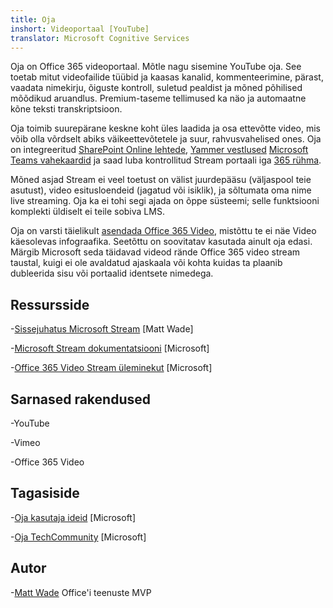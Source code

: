 ```yaml
---
title: Oja
inshort: Videoportaal [YouTube]
translator: Microsoft Cognitive Services
---
```



Oja on Office 365 videoportaal. Mõtle nagu sisemine YouTube oja. See toetab mitut videofailide tüübid ja kaasas kanalid, kommenteerimine, pärast, vaadata nimekirju, õiguste kontroll, suletud pealdist ja mõned põhilised mõõdikud aruandlus. Premium-taseme tellimused ka näo ja automaatne kõne teksti transkriptsioon.

Oja toimib suurepärane keskne koht üles laadida ja osa ettevõtte video, mis võib olla võrdselt abiks väikeettevõtetele ja suur, rahvusvahelised ones. Oja on integreeritud [SharePoint Online lehtede](https://docs.microsoft.com/en-us/stream/embed-video-sharepoint), [Yammer vestlused](https://stream.microsoft.com/en-us/blog/share-on-yammer/) [Microsoft Teams vahekaardid](https://docs.microsoft.com/en-us/stream/embed-video-microsoft-teams) ja saad luba kontrollitud Stream portaali iga [365 rühma](http://icsh.pt/O365groups).

Mõned asjad Stream ei veel toetust on välist juurdepääsu (väljaspool teie asutust), video esitusloendeid (jagatud või isiklik), ja sõltumata oma nime live streaming. Oja ka ei tohi segi ajada on õppe süsteemi; selle funktsiooni komplekti üldiselt ei teile sobiva LMS.

Oja on varsti täielikult [asendada Office 365 Video](https://docs.microsoft.com/en-us/stream/migrate-from-office-365), mistõttu te ei näe Video käesolevas infograafika. Seetõttu on soovitatav kasutada ainult oja edasi. Märgib Microsoft seda täidavad videod rände Office 365 video stream taustal, kuigi ei ole avaldatud ajaskaala või kohta kuidas ta plaanib dubleerida sisu või portaalid identsete nimedega.

Ressursside
---------

-[Sissejuhatus Microsoft Stream](https://www.linkedin.com/pulse/stream-video-portal-now-available-matt-wade/)
    \[Matt Wade\]

-[Microsoft Stream dokumentatsiooni](https://docs.microsoft.com/en-us/stream/)
    \[Microsoft\]

-[Office 365 Video Stream üleminekut](https://docs.microsoft.com/en-us/stream/migrate-from-office-365)
    \[Microsoft\]

Sarnased rakendused
--------------------

-YouTube

-Vimeo

-Office 365 Video

Tagasiside
---------

-[Oja kasutaja ideid](https://techcommunity.microsoft.com/t5/Microsoft-Stream-Ideas/idb-p/StreamIdeas)
    \[Microsoft\]

-[Oja TechCommunity](https://techcommunity.microsoft.com/t5/Microsoft-Stream-Ideas/idb-p/StreamIdeas)
    \[Microsoft\]

Autor
---------

-[Matt Wade](https://www.linkedin.com/in/thatmattwade/) Office'i teenuste MVP


